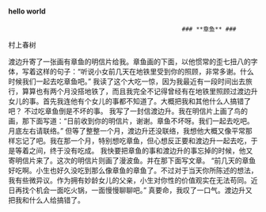 #### hello world

                                                     ### **章鱼** ###
村上春树

渡边升寄了一张画有章鱼的明信片给我。章鱼画的下面，以他惯常的歪七扭八的字体，写着这样的句子：“听说小女前几天在地铁里受到你的照顾，非常多谢。什么时候我们一起去吃章鱼吧。”
我读了这个大吃一惊，因为我最近有一段时间出去旅行，算算也有两个月没搭地铁了，而且我完全不记得曾经有在地铁里照顾过渡边升女儿的事。首先我连他有个女儿的事都不知道了。大概把我和其他什么人搞错了吧？
不过吃章鱼倒是不坏的事。
我写了一封信渡边升。我在明信片上画了鸟的画，那下面写道：“日前收到你的明信片，谢谢。章鱼不坏呀。我们一起去吃吧。月底左右请联络。”
但等了整整一个月，渡边升还没联络，我想他大概又像平常那样忘记了吧。我在那一个月，特别想吃章鱼，但心想反正要和渡边升一起去吃，于是等着之间，终于没有吃成。
我快要把章鱼的事和渡边升的事忘掉的时候，他又寄明信片来了。这次的明信片则画了漫波鱼。并在那下面写文章。
“前几天的章鱼好吃啊。小生也好久没吃到那么像章鱼的章鱼了。不过对于当天你所陈述的想法，我有些微异议。作为拥有妙龄女儿的父亲，小生对你性的价值观实在无法苟同。近日再找个机会一面吃火锅，一面慢慢聊聊吧。”
真要命，我叹了一口气。渡边升又把我和什么人给搞错了。
